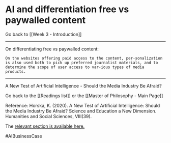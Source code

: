 # AI and differentiation free vs paywalled content

Go back to [[Week 3 - Introduction]]

---

On differentiating free vs paywalled content:

	On the websites offering paid access to the content, per-sonalization is also used both to pick up preferred journalist materials, and to determine the scope of user access to var-ious types of media products.


---

A New Test of Artificial Intelligence - Should the Media Industry Be Afraid?

Go back to the [[Readings list]] or the [[Master of Philosophy - Main Page]]

Reference: Horska, K. (2020). A New Test of Artificial Intelligence: Should the Media Industry Be Afraid? Science and Education a New Dimension. Humanities and Social Sciences, VIII(39).

The [relevant section is available here.](http://seanewdim.com/uploads/3/4/5/1/34511564/httpsdoi.org10.31174send-hs2020-231viii39-06.pdf)

#AIBusinessCase